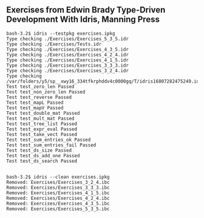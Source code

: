 ## Exercises from Edwin Brady Type-Driven Development With Idris, Manning Press

    bash-3.2$ idris --testpkg exercises.ipkg 
    Type checking ./Exercises/Exercises_5_3_5.idr
    Type checking ./Exercises/Tests.idr
    Type checking ./Exercises/Exercises_4_3_5.idr
    Type checking ./Exercises/Exercises_4_2_4.idr
    Type checking ./Exercises/Exercises_4_1_5.idr
    Type checking ./Exercises/Exercises_3_3_3.idr
    Type checking ./Exercises/Exercises_3_2_4.idr
    Type checking /var/folders/y5/sp__xwy16_334tfkrphddv4c0000gq/T/idris16807282475249.idr
    Test test_zero_len Passed
    Test test_non_zero_len Passed
    Test test_reverse Passed
    Test test_mapL Passed
    Test test_mapV Passed
    Test test_double_mat Passed
    Test test_mult_mat Passed
    Test test_tree_list Passed
    Test test_expr_eval Passed
    Test test_take_vect Passed
    Test test_sum_entries_ok Passed
    Test test_sum_entries_fail Passed
    Test test_ds_size Passed
    Test test_ds_add_one Passed
    Test test_ds_search Passed


    bash-3.2$ idris --clean exercises.ipkg 
    Removed: Exercises/Exercises_3_2_4.ibc
    Removed: Exercises/Exercises_3_3_3.ibc
    Removed: Exercises/Exercises_4_1_5.ibc
    Removed: Exercises/Exercises_4_2_4.ibc
    Removed: Exercises/Exercises_4_3_5.ibc
    Removed: Exercises/Exercises_5_3_5.ibc


